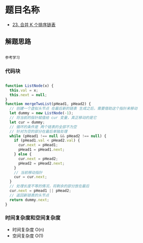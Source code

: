 # 题目名称

- [23. 合并 K 个排序链表](https://leetcode-cn.com/problems/merge-k-sorted-lists/)

## 解题思路

```javascript

参考学习

```

### 代码块

```javascript

function ListNode(x) {
  this.val = x;
  this.next = null;
}
function mergeTwoList(pHead1, pHead2) {
  // 创建一个虚拟头节点 在最后新的链表 生成之后，需要借助这个指针来移动
  let dummy = new ListNode(-1);
  // 将当前的指针赋值给 cur 变量，真正移动的是它
  let cur = dummy;
  // 循环的条件是 两个链表的全部不为空
  // 针对为空的部分在最后单独处理
  while (pHead1 !== null && pHead2 !== null) {
    if (pHead1.val < pHead2.val) {
      cur.next = pHead1;
      pHead1 = pHead1.next;
    } else {
      cur.next = pHead2;
      pHead2 = pHead2.next;
    }
    // 当前移动指针
    cur = cur.next;
  }
  // 处理长度不等的情况，将剩余的部分放在最后
  cur.next = pHead1 || pHead2;
  // 返回新链表的头节点
  return dummy.next;
}

```

### 时间复杂度和空间复杂度

- 时间复杂度 O(n)
- 空间复杂度 O(1)

